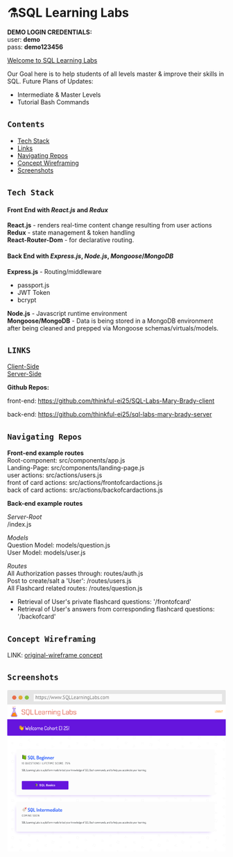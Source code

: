 # ⚗️SQL Learning Labs
**DEMO LOGIN CREDENTIALS:** <br/>
user: **demo**<br/>
pass: **demo123456**<br/>

[Welcome to SQL Learning Labs](http://www.sqllearninglabs.com/)

Our Goal here is to help students of all levels master & improve their skills in SQL.
Future Plans of Updates:
- Intermediate & Master Levels
- Tutorial Bash Commands

## **`Contents`**
- [Tech Stack](#tech-stack)
- [Links](#links)
- [Navigating Repos](#navigating-repos)
- [Concept Wireframing](#concept)
- [Screenshots](#screenshots)

## **`Tech Stack`**
#### Front End with *React.js* and *Redux*


**React.js**  - renders real-time content change resulting from user actions<br/>
**Redux** - state management & token handling<br/>
**React-Router-Dom** - for declarative routing.  <br/>

 

#### Back End with *Express.js*, *Node.js*, *Mongoose*/*MongoDB*

**Express.js** - Routing/middleware <br/>
 - passport.js<br/>
 - JWT Token<br/>
 - bcrypt<br/>

**Node.js** - Javascript runtime environment<br/>
**Mongoose/MongoDB** - Data is being stored in a MongoDB environment after being cleaned and prepped via Mongoose schemas/virtuals/models.<br/>

## **`LINKS`** 
[Client-Side](http://www.sqllearninglabs.com)<br/>
[Server-Side](https://sql-labs-server.herokuapp.com/)<br/>

**Github Repos:** <br/>

front-end: https://github.com/thinkful-ei25/SQL-Labs-Mary-Brady-client<br/>

back-end: https://github.com/thinkful-ei25/sql-labs-mary-brady-server<br/>

## **`Navigating Repos`**<br/>
**Front-end example routes** <br/>
Root-component: src/components/app.js<br/>
Landing-Page: src/components/landing-page.js<br/>
user actions: src/actions/users.js<br/>
front of card actions: src/actions/frontofcardactions.js<br/>
back of card actions: src/actions/backofcardactions.js<br/>


**Back-end example routes** <br/>

*Server-Root*<br/>
/index.js<br/>

*Models*<br/>
Question Model: models/question.js<br/>
User Model: models/user.js<br/>

*Routes*<br/>
All Authorization passes through: routes/auth.js<br/>
Post to create/salt a 'User': /routes/users.js<br/>
All Flashcard related routes: /routes/question.js<br/>
- Retrieval of User's private flashcard questions:  '/frontofcard'<br/>
- Retrieval of User's answers from corresponding flashcard questions: '/backofcard'<br/>


## **`Concept Wireframing`**

LINK: [original-wireframe concept](./src/assets/sqlLearningLab_spacedRep_wireframes.pdf)

## **`Screenshots`**
![Dashboard](./src/assets/landing-main-page.png)
